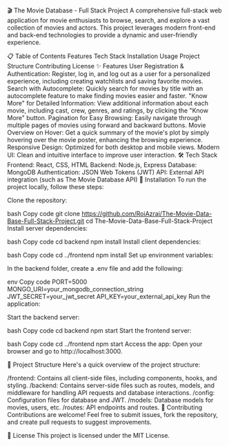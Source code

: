 🎬 The Movie Database - Full Stack Project
A comprehensive full-stack web application for movie enthusiasts to browse, search, and explore a vast collection of movies and actors. This project leverages modern front-end and back-end technologies to provide a dynamic and user-friendly experience.

📋 Table of Contents
Features
Tech Stack
Installation
Usage
Project Structure
Contributing
License
✨ Features
User Registration & Authentication: Register, log in, and log out as a user for a personalized experience, including creating watchlists and saving favorite movies.
Search with Autocomplete: Quickly search for movies by title with an autocomplete feature to make finding movies easier and faster.
"Know More" for Detailed Information: View additional information about each movie, including cast, crew, genres, and ratings, by clicking the "Know More" button.
Pagination for Easy Browsing: Easily navigate through multiple pages of movies using forward and backward buttons.
Movie Overview on Hover: Get a quick summary of the movie's plot by simply hovering over the movie poster, enhancing the browsing experience.
Responsive Design: Optimized for both desktop and mobile views.
Modern UI: Clean and intuitive interface to improve user interaction.
🛠 Tech Stack
Frontend: React, CSS, HTML
Backend: Node.js, Express
Database: MongoDB
Authentication: JSON Web Tokens (JWT)
API: External API integration (such as The Movie Database API)
🚀 Installation
To run the project locally, follow these steps:

Clone the repository:

bash
Copy code
git clone https://github.com/RoiAzrai/The-Movie-Data-Base-Full-Stack-Project.git
cd The-Movie-Data-Base-Full-Stack-Project
Install server dependencies:

bash
Copy code
cd backend
npm install
Install client dependencies:

bash
Copy code
cd ../frontend
npm install
Set up environment variables:

In the backend folder, create a .env file and add the following:

env
Copy code
PORT=5000
MONGO_URI=your_mongodb_connection_string
JWT_SECRET=your_jwt_secret
API_KEY=your_external_api_key
Run the application:

Start the backend server:

bash
Copy code
cd backend
npm start
Start the frontend server:

bash
Copy code
cd ../frontend
npm start
Access the app: Open your browser and go to http://localhost:3000.

📂 Project Structure
Here's a quick overview of the project structure:

/frontend: Contains all client-side files, including components, hooks, and styling.
/backend: Contains server-side files such as routes, models, and middleware for handling API requests and database interactions.
/config: Configuration files for database and JWT.
/models: Database models for movies, users, etc.
/routes: API endpoints and routes.
🤝 Contributing
Contributions are welcome! Feel free to submit issues, fork the repository, and create pull requests to suggest improvements.

📜 License
This project is licensed under the MIT License.

